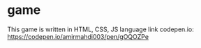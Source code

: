 # game
This game is written in HTML, CSS, JS language                              link codepen.io: https://codepen.io/amirmahdi003/pen/gOQOZPe

